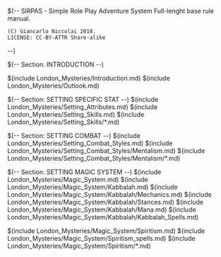 $(--
	SIRPAS - Simple Role Play Adventure System
	Full-lenght base rule manual.

	(C) Giancarlo Niccolai 2018.
	LICENSE: CC-BY-ATTR Share-alike
--)

$(-- Section: INTRODUCTION --)

$(include London_Mysteries/Introduction.md)
$(include London_Mysteries/Outlook.md)

$(-- Section: SETTING SPECIFIC STAT --)
$(include London_Mysteries/Setting_Attributes.md)
$(include London_Mysteries/Setting_Skills.md)
$(include London_Mysteries/Setting_Skills/*.md)


$(-- Section: SETTING COMBAT --)
$(include London_Mysteries/Setting_Combat_Styles.md)
$(include London_Mysteries/Setting_Combat_Styles/Mentalism.md)
$(include London_Mysteries/Setting_Combat_Styles/Mentalism/*.md)


$(-- Section: SETTING MAGIC SYSTEM --)
$(include London_Mysteries/Magic_System.md)
$(include London_Mysteries/Magic_System/Kabbalah.md)
$(include London_Mysteries/Magic_System/Kabbalah/Mechanics.md)
$(include London_Mysteries/Magic_System/Kabbalah/Stances.md)
$(include London_Mysteries/Magic_System/Kabbalah/Mana.md)
$(include London_Mysteries/Magic_System/Kabbalah/Kabbalah_Spells.md)

$(include London_Mysteries/Magic_System/Spiritism.md)
$(include London_Mysteries/Magic_System/Spiritism_spells.md)
$(include London_Mysteries/Magic_System/Spiritism/*.md)
